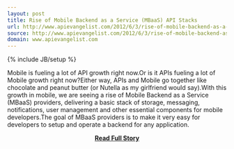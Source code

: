 ```yaml
---
layout: post
title: Rise of Mobile Backend as a Service (MBaaS) API Stacks
url: http://www.apievangelist.com/2012/6/3/rise-of-mobile-backend-as-a-service-mbaas-api-stacks/
source: http://www.apievangelist.com/2012/6/3/rise-of-mobile-backend-as-a-service-mbaas-api-stacks/
domain: www.apievangelist.com
---
```

{% include JB/setup %}<p>Mobile is fueling a lot of API growth right now.Or is it APIs fueling a lot of Mobile growth right now?Either way, APIs and Mobile go together like chocolate and peanut butter (or Nutella as my girlfriend would say).With this growth in mobile, we are seeing a rise of Mobile Backend as a Service (MBaaS) providers, delivering a basic stack of storage, messaging, notifications, user management and other essential components for mobile developers.The goal of MBaaS providers is to make it very easy for developers to setup and operate a backend for any application.</p>
<center><p><a href="http://www.apievangelist.com/2012/6/3/rise-of-mobile-backend-as-a-service-mbaas-api-stacks/" style='padding:25px; font-sze:18px; font-weight: bold;'>Read Full Story</a></p></center>
